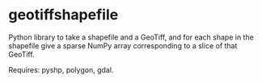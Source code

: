geotiffshapefile
================

Python library to take a shapefile and a GeoTiff, and for each shape in the shapefile give a sparse NumPy array corresponding to a slice of that GeoTiff.

Requires: pyshp, polygon, gdal.
